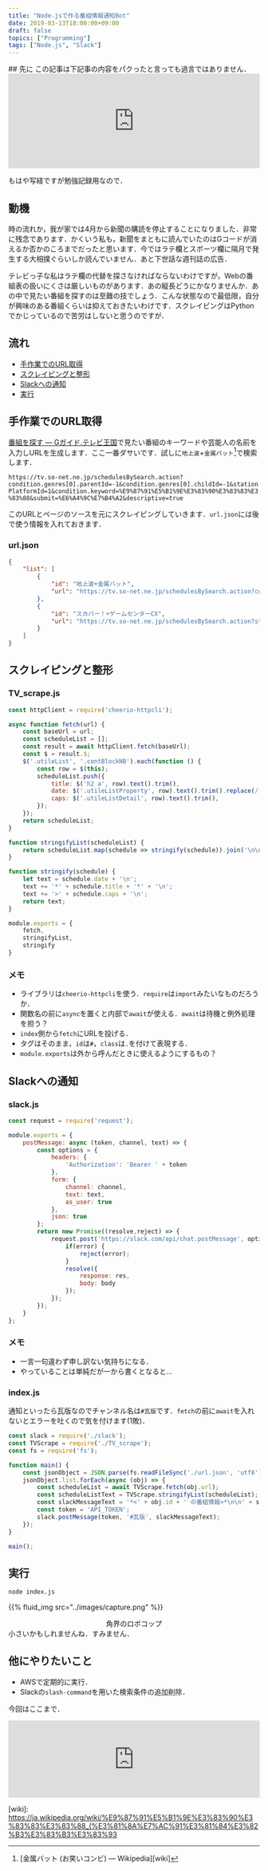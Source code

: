 ```yaml
---
title: "Node.jsで作る番組情報通知Bot"
date: 2019-03-13T18:00:00+09:00
draft: false
topics: ["Programming"]
tags: ["Node.js", "Slack"]
---
```

<p><!--more--></p>
## 先に
この記事は下記事の内容をパクったと言っても過言ではありません．

<iframe src="https://hatenablog-parts.com/embed?url=https%3A%2F%2Fblog.honjala.net%2Fentry%2F2018%2F09%2F13%2F004442" style="border: 0; width: 100%; height: 190px;" allowfullscreen scrolling="no" allow="autoplay; encrypted-media"></iframe>

もはや写経ですが勉強記録用なので．

## 動機
時の流れか，我が家では4月から新聞の購読を停止することになりました．非常に残念であります．かくいう私も，新聞をまともに読んでいたのはGコードが消えるか否かのころまでだったと思います．今ではラテ欄とスポーツ欄に隔月で発生する大相撲ぐらいしか読んでいません．あと下世話な週刊誌の広告．

テレビっ子な私はラテ欄の代替を探さなければならないわけですが，Webの番組表の扱いにくさは厳しいものがあります．あの縦長どうにかなりませんか．あの中で見たい番組を探すのは至難の技でしょう．こんな状態なので最低限，自分が興味のある番組くらいは抑えておきたいわけです．スクレイピングはPythonでかじっているので苦労はしないと思うのですが．

## 流れ
- [手作業でのURL取得](#手作業でのURL取得)
- [スクレイピングと整形](#スクレイピングと整形)
- [Slackへの通知](#Slackへの通知)
- [実行](#実行)

## 手作業でのURL取得
[番組を探す &mdash; Gガイド.テレビ王国][検索]で見たい番組のキーワードや芸能人の名前を入力しURLを生成します．ここ一番ダサいです．試しに`地上波`+`金属バット`[^1]で検索します．

`https://tv.so-net.ne.jp/schedulesBySearch.action?condition.genres[0].parentId=-1&condition.genres[0].childId=-1&stationPlatformId=1&condition.keyword=%E9%87%91%E5%B1%9E%E3%83%90%E3%83%83%E3%83%88&submit=%E6%A4%9C%E7%B4%A2&descriptive=true`

このURLとページのソースを元にスクレイピングしていきます．`url.json`には後で使う情報を入れておきます．
### url.json
```json
{
    "list": [
        {
            "id": "地上波+金属バット",
            "url": "https://tv.so-net.ne.jp/schedulesBySearch.action?condition.genres%5B0%5D.parentId=-1&condition.genres%5B0%5D.childId=-1&stationPlatformId=1&condition.keyword=%E9%87%91%E5%B1%9E%E3%83%90%E3%83%83%E3%83%88&submit=%E6%A4%9C%E7%B4%A2&descriptive=true"
        },
        {
            "id": "スカパー！+ゲームセンターCX",
            "url": "https://tv.so-net.ne.jp/schedulesBySearch.action?stationPlatformId=5&condition.keyword=%E3%82%B2%E3%83%BC%E3%83%A0%E3%82%BB%E3%83%B3%E3%82%BF%E3%83%BCCX&submit=%E6%A4%9C%E7%B4%A2&descriptive=true"
        }
    ]
}

```

## スクレイピングと整形
### TV_scrape.js
```js
const httpClient = require('cheerio-httpcli');

async function fetch(url) {
    const baseUrl = url;
    const scheduleList = [];
    const result = await httpClient.fetch(baseUrl);
    const $ = result.$;
    $('.utileList', '.contBlockNB').each(function () {
        const row = $(this);
        scheduleList.push({
            title: $('h2 a', row).text().trim(),
            date: $('.utileListProperty', row).text().trim().replace(/([\s\t\n]|&nbsp;)+/g, ' '),
            caps: $('.utileListDetail', row).text().trim(),
        });
    });
    return scheduleList;
}

function stringifyList(scheduleList) {
    return scheduleList.map(schedule => stringify(schedule)).join('\n\n');
}

function stringify(schedule) {
    let text = schedule.date + '\n';
    text += '*' + schedule.title + '*' + '\n';
    text += '>' + schedule.caps + '\n';
    return text;
}

module.exports = {
    fetch,
    stringifyList,
    stringify
}
```
### メモ
- ライブラリは`cheerio-httpcli`を使う．`require`は`import`みたいなものだろうか．
- 関数名の前に`async`を置くと内部で`await`が使える．`await`は待機と例外処理を担う？
- `index`側から`fetch`にURLを投げる．
- タグはそのまま，`id`は`#`，`class`は`.`を付けて表現する．
- `module.exports`は外から呼んだときに使えるようにするもの？

## Slackへの通知
### slack.js
```js
const request = require('request');

module.exports = {
    postMessage: async (token, channel, text) => {
        const options = {
            headers: {
                'Authorization': 'Bearer ' + token
            },
            form: {
                channel: channel,
                text: text,
                as_user: true
            },
            json: true
        };
        return new Promise((resolve,reject) => {
            request.post('https://slack.com/api/chat.postMessage', options, (error, res, body) => {
                if(error) {
                    reject(error);
                }
                resolve({
                    response: res,
                    body: body
                });
            });
        });
    }
};
```
### メモ
- 一言一句違わず申し訳ない気持ちになる．
- やっていることは単純だが一から書くとなると…

### index.js
通知といったら瓦版なのでチャンネル名は`#瓦版`です．`fetch`の前に`await`を入れないとエラーを吐くので気を付けます(1敗)．
```js
const slack = require('./slack');
const TVScrape = require('./TV_scrape');
const fs = require('fs');

function main() {
    const jsonObject = JSON.parse(fs.readFileSync('./url.json', 'utf8'));
    jsonObject.list.forEach(async (obj) => {
        const scheduleList = await TVScrape.fetch(obj.url);
        const scheduleListText = TVScrape.stringifyList(scheduleList);
        const slackMessageText = '*<' + obj.id + ' の番組情報>*\n\n' + scheduleListText;
        const token = 'API_TOKEN';
        slack.postMessage(token, '#瓦版', slackMessageText);
    });
}

main();
```

## 実行
```sh
node index.js
```

{{% fluid_img src="../images/capture.png" %}}
<center><figcaption>角界のロボコップ</figcaption></center>
小さいかもしれませんね．すみません．

## 他にやりたいこと
- AWSで定期的に実行．
- Slackの`slash-command`を用いた検索条件の追加削除．

今回はここまで．

<iframe class="hatenablogcard" style="width:100%;height:155px;max-width:680px;" title="Node.jsでテレビの映画放映情報をWebスクレイピングしてSlackに通知する" src="https://hatenablog-parts.com/embed?url=https://github.com/ChiyosBigDragon/TV_Scrape" width="300" height="150" frameborder="0" scrolling="no"></iframe>

[ブログ]: https://blog.honjala.net/entry/2018/09/13/004442
[検索]: https://tv.so-net.ne.jp/search/
[wiki]: https://ja.wikipedia.org/wiki/%E9%87%91%E5%B1%9E%E3%83%90%E3%83%83%E3%83%88_(%E3%81%8A%E7%AC%91%E3%81%84%E3%82%B3%E3%83%B3%E3%83%93
[^1]: [金属バット (お笑いコンビ) &mdash; Wikipedia][wiki]
